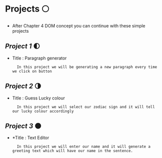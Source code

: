 
# Projects 🌕

- After Chapter 4 DOM concept you can continue with these simple projects


## ***Project 1*** 🌓

- Title : Paragraph generator

        In this project we will be generating a new paragraph every time we click on button

## ***Project 2***  🌗

- Title : Guess Lucky colour

        In this project we will select our zodiac sign and it will tell our lucky colour accordingly

## ***Project 3*** 🌑

- *Title : Text Editor

        In this project we will enter our name and it will generate a greeting text which will have our name in the sentence.
